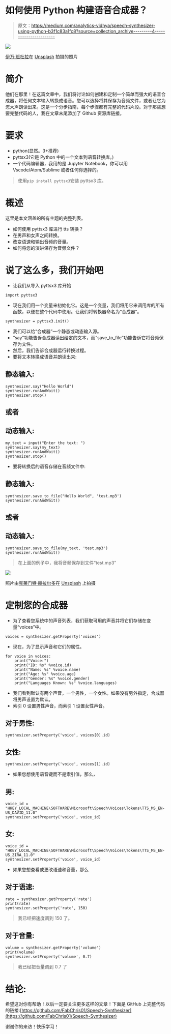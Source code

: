 # 如何使用 Python 构建语音合成器？

> 原文：<https://medium.com/analytics-vidhya/speech-synthesizer-using-python-b3f1c83a1fc8?source=collection_archive---------4----------------------->

![](img/ca858c0bcb8f8042a54cd6bf282a52ae.png)

[伊万·班杜拉](https://unsplash.com/@unstable_affliction?utm_source=unsplash&utm_medium=referral&utm_content=creditCopyText)在 [Unsplash](https://unsplash.com/?utm_source=unsplash&utm_medium=referral&utm_content=creditCopyText) 拍摄的照片

# **简介**

他们在那里！在这篇文章中，我们将讨论如何创建和定制一个简单而强大的语音合成器，将任何文本输入转换成语音。您可以选择将其保存为音频文件，或者让它为您大声朗读出来。这是一个分步指南，每个步骤都有完整的代码片段。对于那些想要完整代码的人，我在文章末尾添加了 Github 资源库链接。

# **要求**

*   python(显然。3+推荐)
*   pyttsx3(它是 Python 中的一个文本到语音转换库。)
*   一个代码编辑器，我用的是 Jupyter Notebook，你可以用 Vscode/Atom/Sublime 或者任何你选择的。

> 使用`pip install pyttsx3`安装 pyttsx3 库。

# **概述**

这里是本文涵盖的所有主题的完整列表。

*   如何使用 pyttsx3 库进行 tts 转换？
*   在男声和女声之间转换。
*   改变语速和输出音频的音量。
*   如何将您的演讲保存为音频文件？

# **说了这么多，我们开始吧**

*   让我们从导入 pyttsx3 库开始

```
import pyttsx3
```

*   现在我们用一个变量来初始化它。这是一个变量，我们将用它来调用库的所有函数，以便在整个代码中使用。让我们将转换器命名为“合成器”。

```
synthesizer = pyttsx3.init()
```

*   我们可以给“合成器”一个静态或动态输入源。
*   “say”功能告诉合成器读出给定的文本，而“save_to_file”功能告诉它将音频保存为文件。
*   然后，我们告诉合成器运行转换过程。
*   要将文本转换成语音并朗读出来:

## **静态输入:**

```
synthesizer.say("Hello World") 
synthesizer.runAndWait() 
synthesizer.stop()
```

## 或者

## **动态输入:**

```
my_text = input("Enter the text: ")
synthesizer.say(my_text) 
synthesizer.runAndWait() 
synthesizer.stop()
```

*   要将转换后的语音存储在音频文件中:

## 静态输入:

```
synthesizer.save_to_file("Hello World", 'test.mp3')
synthesizer.runAndWait()
```

## 或者

## 动态输入:

```
synthesizer.save_to_file(my_text, 'test.mp3')
synthesizer.runAndWait()
```

> 在上面的例子中，我将音频保存到文件“test.mp3”

![](img/482d23e05b6d1c890755d48f017d1d40.png)

照片由[克莱门特·赫拉尔多](https://unsplash.com/@clemhlrdt?utm_source=unsplash&utm_medium=referral&utm_content=creditCopyText)在 [Unsplash](https://unsplash.com/?utm_source=unsplash&utm_medium=referral&utm_content=creditCopyText) 上拍摄

# **定制您的合成器**

*   为了查看您系统中的声音列表，我们获取可用的声音并将它们存储在变量“voices”中。

```
voices = synthesizer.getProperty('voices')
```

*   现在，为了显示声音和它们的属性。

```
for voice in voices: 
    print("Voice:") 
    print("ID: %s" %voice.id) 
    print("Name: %s" %voice.name) 
    print("Age: %s" %voice.age) 
    print("Gender: %s" %voice.gender) 
    print("Languages Known: %s" %voice.languages)
```

*   我们看到默认有两个声音，一个男性，一个女性。如果没有另外指定，合成器将男声设置为默认。
*   索引 0 设置男性声音，而索引 1 设置女性声音。

## 对于男性:

```
synthesizer.setProperty('voice', voices[0].id) 
```

## **女性:**

```
synthesizer.setProperty('voice', voices[1].id) 
```

*   如果您想使用语音键而不是索引值，那么，

## **男:**

```
voice_id = "HKEY_LOCAL_MACHINE\SOFTWARE\Microsoft\Speech\Voices\Tokens\TTS_MS_EN-US_DAVID_11.0"
synthesizer.setProperty('voice', voice_id)
```

## **女:**

```
voice_id = "HKEY_LOCAL_MACHINE\SOFTWARE\Microsoft\Speech\Voices\Tokens\TTS_MS_EN-US_ZIRA_11.0"
synthesizer.setProperty('voice', voice_id)
```

*   如果您想查看或更改语速和音量，那么

## **对于语速:**

```
rate = synthesizer.getProperty('rate')
print(rate)
synthesizer.setProperty('rate', 150)
```

> 我已经把速度调到 150 了。

## 对于音量:

```
volume = synthesizer.getProperty('volume')
print(volume)
synthesizer.setProperty('volume', 0.7)
```

> 我已经把音量调到 0.7 了

# 结论:

希望这对你有帮助！以后一定要关注更多这样的文章！下面是 GitHub 上完整代码的链接:[https://github.com/FabChris01/Speech-Synthesizer](https://github.com/FabChris01/Speech-Synthesizer)

谢谢你的来访！快乐学习！
